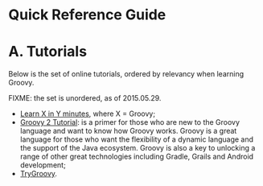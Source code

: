 Quick Reference Guide
=====================

# A. Tutorials

Below is the set of online tutorials, ordered by relevancy when learning Groovy.

FIXME: the set is unordered, as of 2015.05.29.

- [Learn X in Y minutes](http://learnxinyminutes.com/docs/groovy/), where X = Groovy;
- [Groovy 2 Tutorial](https://leanpub.com/groovytutorial/read): is a primer for those who are new to the Groovy language and want to know how Groovy works. Groovy is a great language for those who want the flexibility of a dynamic language and the support of the Java ecosystem. Groovy is also a key to unlocking a range of other great technologies including Gradle, Grails and Android development;
- [TryGroovy](http://trygroovy.appspot.com/tutorial).
